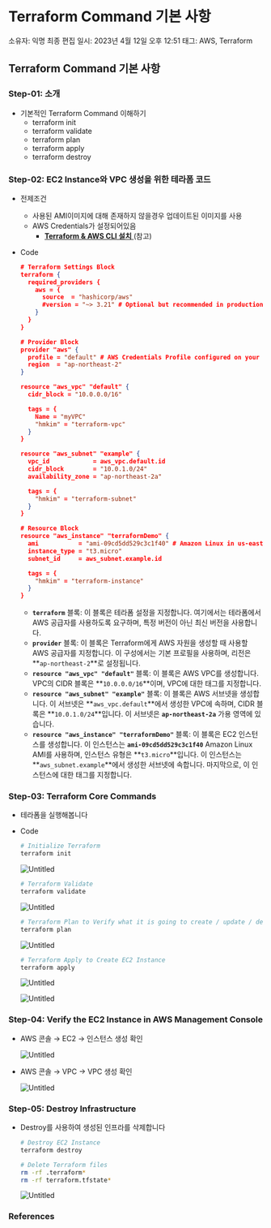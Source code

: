 # Terraform Command 기본 사항

소유자: 익명
최종 편집 일시: 2023년 4월 12일 오후 12:51
태그: AWS, Terraform

## **Terraform Command 기본 사항**

### **Step-01: 소개**

- 기본적인 Terraform Command 이해하기
    - terraform init
    - terraform validate
    - terraform plan
    - terraform apply
    - terraform destroy

### **Step-02: EC2 Instance와 VPC 생성을 위한 테라폼 코드**

- 전제조건
    - 사용된 AMI이미지에 대해 존재하지 않을경우 업데이트된 이미지를 사용
    - AWS Credentials가 설정되어있음
        - [**Terraform & AWS CLI 설치** ](Terraform%20&%20AWS%20CLI%20%E1%84%89%E1%85%A5%E1%86%AF%E1%84%8E%E1%85%B5%2030ec176c917340818445dda4caffcdeb.md) (참고)
- Code
    
    ```json
    # Terraform Settings Block
    terraform {
      required_providers {
        aws = {
          source  = "hashicorp/aws"
          #version = "~> 3.21" # Optional but recommended in production
        }
      }
    }
    
    # Provider Block
    provider "aws" {
      profile = "default" # AWS Credentials Profile configured on your local desktop terminal  $HOME/.aws/credentials
      region  = "ap-northeast-2"
    }
    
    resource "aws_vpc" "default" {
      cidr_block = "10.0.0.0/16"
    
      tags = {
        Name = "myVPC"
        "hmkim" = "terraform-vpc"
      }
    }
    
    resource "aws_subnet" "example" {
      vpc_id            = aws_vpc.default.id
      cidr_block        = "10.0.1.0/24"
      availability_zone = "ap-northeast-2a"
    
      tags = {
        "hmkim" = "terraform-subnet"
      }
    }
    
    # Resource Block
    resource "aws_instance" "terraformDemo" {
      ami           = "ami-09cd5dd529c3c1f40" # Amazon Linux in us-east-1, update as per your region
      instance_type = "t3.micro"
      subnet_id     = aws_subnet.example.id
    
      tags = {
        "hmkim" = "terraform-instance"
      }
    }
    ```
    
    - **`terraform`** 블록: 이 블록은 테라폼 설정을 지정합니다. 여기에서는 테라폼에서 AWS 공급자를 사용하도록 요구하며, 특정 버전이 아닌 최신 버전을 사용합니다.
    - **`provider`** 블록: 이 블록은 Terraform에게 AWS 자원을 생성할 때 사용할 AWS 공급자를 지정합니다. 이 구성에서는 기본 프로필을 사용하며, 리전은 **`ap-northeast-2`**로 설정됩니다.
    - **`resource "aws_vpc" "default"`** 블록: 이 블록은 AWS VPC를 생성합니다. VPC의 CIDR 블록은 **`10.0.0.0/16`**이며, VPC에 대한 태그를 지정합니다.
    - **`resource "aws_subnet" "example"`** 블록: 이 블록은 AWS 서브넷을 생성합니다. 이 서브넷은 **`aws_vpc.default`**에서 생성한 VPC에 속하며, CIDR 블록은 **`10.0.1.0/24`**입니다. 이 서브넷은 **`ap-northeast-2a`** 가용 영역에 있습니다.
    - **`resource "aws_instance" "terraformDemo"`** 블록: 이 블록은 EC2 인스턴스를 생성합니다. 이 인스턴스는 **`ami-09cd5dd529c3c1f40`** Amazon Linux AMI를 사용하며, 인스턴스 유형은 **`t3.micro`**입니다. 이 인스턴스는 **`aws_subnet.example`**에서 생성한 서브넷에 속합니다. 마지막으로, 이 인스턴스에 대한 태그를 지정합니다.

### **Step-03: Terraform Core Commands**

- 테라폼을 실행해봅니다
- Code
    
    ```bash
    # Initialize Terraform
    terraform init
    ```
    
    ![Untitled](Terraform%20Command%20%E1%84%80%E1%85%B5%E1%84%87%E1%85%A9%E1%86%AB%20%E1%84%89%E1%85%A1%E1%84%92%E1%85%A1%E1%86%BC%2074d8e96ca2094a4095ed8b88f9bc2993/Untitled.png)
    
    ```bash
    # Terraform Validate
    terraform validate
    ```
    
    ![Untitled](Terraform%20Command%20%E1%84%80%E1%85%B5%E1%84%87%E1%85%A9%E1%86%AB%20%E1%84%89%E1%85%A1%E1%84%92%E1%85%A1%E1%86%BC%2074d8e96ca2094a4095ed8b88f9bc2993/Untitled%201.png)
    
    ```bash
    # Terraform Plan to Verify what it is going to create / update / destroy
    terraform plan
    ```
    
    ![Untitled](Terraform%20Command%20%E1%84%80%E1%85%B5%E1%84%87%E1%85%A9%E1%86%AB%20%E1%84%89%E1%85%A1%E1%84%92%E1%85%A1%E1%86%BC%2074d8e96ca2094a4095ed8b88f9bc2993/Untitled%202.png)
    
    ```bash
    # Terraform Apply to Create EC2 Instance
    terraform apply
    ```
    
    ![Untitled](Terraform%20Command%20%E1%84%80%E1%85%B5%E1%84%87%E1%85%A9%E1%86%AB%20%E1%84%89%E1%85%A1%E1%84%92%E1%85%A1%E1%86%BC%2074d8e96ca2094a4095ed8b88f9bc2993/Untitled%203.png)
    
    ![Untitled](Terraform%20Command%20%E1%84%80%E1%85%B5%E1%84%87%E1%85%A9%E1%86%AB%20%E1%84%89%E1%85%A1%E1%84%92%E1%85%A1%E1%86%BC%2074d8e96ca2094a4095ed8b88f9bc2993/Untitled%204.png)
    

### **Step-04: Verify the EC2 Instance in AWS Management Console**

- AWS 콘솔 → EC2 → 인스턴스 생성 확인
    
    ![Untitled](Terraform%20Command%20%E1%84%80%E1%85%B5%E1%84%87%E1%85%A9%E1%86%AB%20%E1%84%89%E1%85%A1%E1%84%92%E1%85%A1%E1%86%BC%2074d8e96ca2094a4095ed8b88f9bc2993/Untitled%205.png)
    
- AWS 콘솔 → VPC → VPC 생성 확인
    
    ![Untitled](Terraform%20Command%20%E1%84%80%E1%85%B5%E1%84%87%E1%85%A9%E1%86%AB%20%E1%84%89%E1%85%A1%E1%84%92%E1%85%A1%E1%86%BC%2074d8e96ca2094a4095ed8b88f9bc2993/Untitled%206.png)
    

### **Step-05: Destroy Infrastructure**

- Destroy를 사용하여 생성된 인프라를 삭제합니다
    
    ```bash
    # Destroy EC2 Instance
    terraform destroy
    
    # Delete Terraform files 
    rm -rf .terraform*
    rm -rf terraform.tfstate*
    ```
    
    ![Untitled](Terraform%20Command%20%E1%84%80%E1%85%B5%E1%84%87%E1%85%A9%E1%86%AB%20%E1%84%89%E1%85%A1%E1%84%92%E1%85%A1%E1%86%BC%2074d8e96ca2094a4095ed8b88f9bc2993/Untitled%207.png)
    

### References